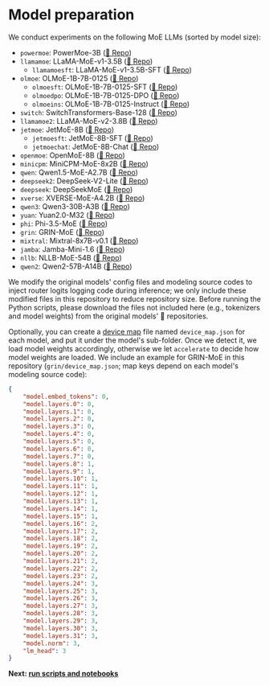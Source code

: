 # Model preparation

We conduct experiments on the following MoE LLMs (sorted by model size):

- `powermoe`: PowerMoe-3B ([🤗 Repo](https://huggingface.co/ibm-research/PowerMoE-3b))
- `llamamoe`: LLaMA-MoE-v1-3.5B ([🤗 Repo](https://huggingface.co/llama-moe/LLaMA-MoE-v1-3_5B-4_16))
  - `llamamoesft`: LLaMA-MoE-v1-3.5B-SFT ([🤗 Repo](https://huggingface.co/llama-moe/LLaMA-MoE-v1-3_5B-4_16-sft))
- `olmoe`: OLMoE-1B-7B-0125 ([🤗 Repo](https://huggingface.co/allenai/OLMoE-1B-7B-0125))
  - `olmoesft`: OLMoE-1B-7B-0125-SFT ([🤗 Repo](https://huggingface.co/allenai/OLMoE-1B-7B-0125-SFT))
  - `olmoedpo`: OLMoE-1B-7B-0125-DPO ([🤗 Repo](https://huggingface.co/allenai/OLMoE-1B-7B-0125-DPO))
  - `olmoeins`: OLMoE-1B-7B-0125-Instruct ([🤗 Repo](https://huggingface.co/allenai/OLMoE-1B-7B-0125-Instruct))
- `switch`: SwitchTransformers-Base-128 ([🤗 Repo](https://huggingface.co/google/switch-base-128))
- `llamamoe2`: LLaMA-MoE-v2-3.8B ([🤗 Repo](https://huggingface.co/llama-moe/LLaMA-MoE-v2-3_8B-2_8-sft))
- `jetmoe`: JetMoE-8B ([🤗 Repo](https://huggingface.co/jetmoe/jetmoe-8b))
  - `jetmoesft`: JetMoE-8B-SFT ([🤗 Repo](https://huggingface.co/jetmoe/jetmoe-8b-sft))
  - `jetmoechat`: JetMoE-8B-Chat ([🤗 Repo](https://huggingface.co/jetmoe/jetmoe-8b-chat))
- `openmoe`: OpenMoE-8B ([🤗 Repo](https://huggingface.co/pingzhili/openmoe-8b-native-pt))
- `minicpm`: MiniCPM-MoE-8x2B ([🤗 Repo](https://huggingface.co/openbmb/MiniCPM-MoE-8x2B))
- `qwen`: Qwen1.5-MoE-A2.7B ([🤗 Repo](https://huggingface.co/Qwen/Qwen1.5-MoE-A2.7B))
- `deepseek2`: DeepSeek-V2-Lite ([🤗 Repo](https://huggingface.co/deepseek-ai/DeepSeek-V2-Lite))
- `deepseek`: DeepSeekMoE ([🤗 Repo](https://huggingface.co/deepseek-ai/deepseek-moe-16b-base))
- `xverse`: XVERSE-MoE-A4.2B ([🤗 Repo](https://huggingface.co/xverse/XVERSE-MoE-A4.2B))
- `qwen3`: Qwen3-30B-A3B ([🤗 Repo](https://huggingface.co/Qwen/Qwen3-30B-A3B))
- `yuan`: Yuan2.0-M32 ([🤗 Repo](https://huggingface.co/IEITYuan/Yuan2-M32-hf))
- `phi`: Phi-3.5-MoE ([🤗 Repo](https://huggingface.co/microsoft/Phi-3.5-MoE-instruct))
- `grin`: GRIN-MoE ([🤗 Repo](https://huggingface.co/microsoft/GRIN-MoE))
- `mixtral`: Mixtral-8x7B-v0.1 ([🤗 Repo](https://huggingface.co/mistralai/Mixtral-8x7B-v0.1))
- `jamba`: Jamba-Mini-1.6 ([🤗 Repo](https://huggingface.co/ai21labs/AI21-Jamba-Mini-1.6))
- `nllb`: NLLB-MoE-54B ([🤗 Repo](https://huggingface.co/facebook/nllb-moe-54b))
- `qwen2`: Qwen2-57B-A14B ([🤗 Repo](https://huggingface.co/Qwen/Qwen2-57B-A14B))

We modify the original models' config files and modeling source codes to inject router logits logging code during inference; we only include these modified files in this repository to reduce repository size. Before running the Python scripts, please download the files not included here (e.g., tokenizers and model weights) from the original models' 🤗 repositories.

Optionally, you can create a [device map](https://huggingface.co/docs/accelerate/concept_guides/big_model_inference#designing-a-device-map) file named `device_map.json` for each model, and put it under the model's sub-folder. Once we detect it, we load model weights accordingly, otherwise we let `accelerate` to decide how model weights are loaded. We include an example for GRIN-MoE in this repository (`grin/device_map.json`; map keys depend on each model's modeling source code):

```json
{
    "model.embed_tokens": 0,
    "model.layers.0": 0,
    "model.layers.1": 0,
    "model.layers.2": 0,
    "model.layers.3": 0,
    "model.layers.4": 0,
    "model.layers.5": 0,
    "model.layers.6": 0,
    "model.layers.7": 0,
    "model.layers.8": 1,
    "model.layers.9": 1,
    "model.layers.10": 1,
    "model.layers.11": 1,
    "model.layers.12": 1,
    "model.layers.13": 1,
    "model.layers.14": 1,
    "model.layers.15": 1,
    "model.layers.16": 2,
    "model.layers.17": 2,
    "model.layers.18": 2,
    "model.layers.19": 2,
    "model.layers.20": 2,
    "model.layers.21": 2,
    "model.layers.22": 2,
    "model.layers.23": 2,
    "model.layers.24": 3,
    "model.layers.25": 3,
    "model.layers.26": 3,
    "model.layers.27": 3,
    "model.layers.28": 3,
    "model.layers.29": 3,
    "model.layers.30": 3,
    "model.layers.31": 3,
    "model.norm": 3,
    "lm_head": 3
}
```

**Next: [run scripts and notebooks](../src/README.md)**
